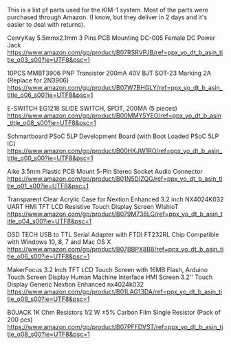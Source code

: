 This is a list pf parts used for the KIM-1 system.
Most of the parts were purchased through Amazon.
(I know, but they deliver in 2 days and it's easier to deal with returns).

CenryKay 5.5mmx2.1mm 3 Pins PCB Mounting DC-005 Female DC Power Jack
https://www.amazon.com/gp/product/B07RSRVPJB/ref=ppx_yo_dt_b_asin_title_o03_s00?ie=UTF8&psc=1

10PCS MMBT3906 PNP Transistor 200mA 40V BJT SOT-23 Marking 2A (Replace for 2N3906)
https://www.amazon.com/gp/product/B07W7BHGLY/ref=ppx_yo_dt_b_asin_title_o06_s00?ie=UTF8&psc=1

E-SWITCH EG1218 SLIDE SWITCH, SPDT, 200MA (5 pieces)
https://www.amazon.com/gp/product/B00MMY5YEO/ref=ppx_yo_dt_b_asin_title_o08_s00?ie=UTF8&psc=1

Schmartboard PSoC 5LP Development Board (with Boot Loaded PSoC 5LP IC)
https://www.amazon.com/gp/product/B00HKJW1RO/ref=ppx_yo_dt_b_asin_title_o00_s00?ie=UTF8&psc=1

Aike 3.5mm Plastic PCB Mount 5-Pin Stereo Socket Audio Connector
https://www.amazon.com/gp/product/B01N5DIZQG/ref=ppx_yo_dt_b_asin_title_o01_s00?ie=UTF8&psc=1

Transparent Clear Acrylic Case for Nextion Enhanced 3.2 inch NX4024K032 UART HMI TFT LCD Resistive Touch Display Screen WIshioT
https://www.amazon.com/gp/product/B079M736LG/ref=ppx_yo_dt_b_asin_title_o04_s00?ie=UTF8&psc=1

DSD TECH USB to TTL Serial Adapter with FTDI FT232RL Chip Compatible with Windows 10, 8, 7 and Mac OS X
https://www.amazon.com/gp/product/B07BBPX8B8/ref=ppx_yo_dt_b_asin_title_o06_s00?ie=UTF8&psc=1

MakerFocus 3.2 Inch TFT LCD Touch Screen with 16MB Flash, Arduino Touch Screen Display Human Machine Interface HMI Screen 3.2'' Touch Display Generic Nextion Enhanced nx4024k032
https://www.amazon.com/gp/product/B01LAG13DA/ref=ppx_yo_dt_b_asin_title_o09_s00?ie=UTF8&psc=1

BOJACK 1K Ohm Resistors 1/2 W ±5% Carbon Film Single Resistor (Pack of 200 pcs)
https://www.amazon.com/gp/product/B07PFFDVST/ref=ppx_yo_dt_b_asin_title_o08_s00?ie=UTF8&psc=1

